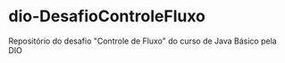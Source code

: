 # dio-DesafioControleFluxo
Repositório do desafio "Controle de Fluxo" do curso de Java Básico pela DIO
